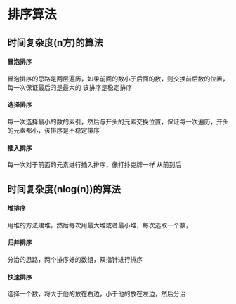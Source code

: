 # 排序算法

## 时间复杂度(n方)的算法
#### 冒泡排序

冒泡排序的思路是两层遍历，如果前面的数小于后面的数，则交换前后数的位置，每一次保证最后的是最大的
该排序是稳定排序
#### 选择排序
每一次选择最小的数的索引，然后与开头的元素交换位置，保证每一次遍历，开头的元素都小，该排序是不稳定排序
#### 插入排序
每一次对于前面的元素进行插入排序，像打扑克牌一样 从前到后
## 时间复杂度(nlog(n))的算法

#### 堆排序
用堆的方法建堆，然后每次用最大堆或者最小堆，每次选取一个数，
#### 归并排序
分治的思路，两个排序好的数组，双指针进行排序
#### 快速排序
选择一个数，将大于他的放在右边，小于他的放在左边，然后分治
